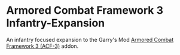 # Armored Combat Framework 3 Infantry-Expansion
An infantry focused expansion to the Garry's Mod [Armored Combat Framework 3 (ACF-3)](https://github.com/Stooberton/ACF-3) addon.
